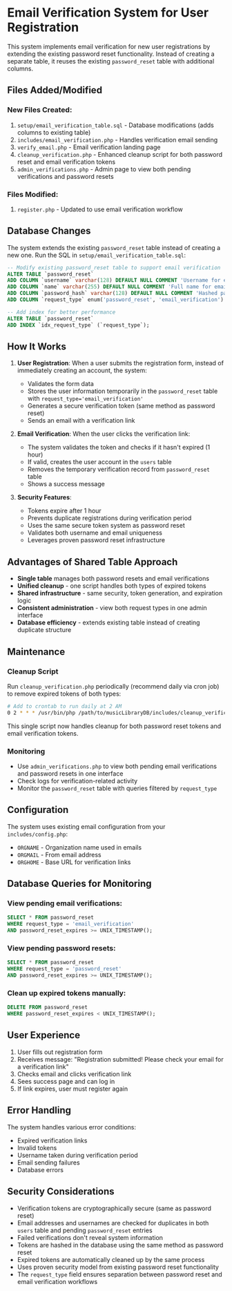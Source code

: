 # Email Verification System for User Registration

This system implements email verification for new user registrations by extending the existing password reset functionality. Instead of creating a separate table, it reuses the existing `password_reset` table with additional columns.

## Files Added/Modified

### New Files Created:
1. `setup/email_verification_table.sql` - Database modifications (adds columns to existing table)
2. `includes/email_verification.php` - Handles verification email sending
3. `verify_email.php` - Email verification landing page
4. `cleanup_verification.php` - Enhanced cleanup script for both password reset and email verification tokens
5. `admin_verifications.php` - Admin page to view both pending verifications and password resets

### Files Modified:
1. `register.php` - Updated to use email verification workflow

## Database Changes

The system extends the existing `password_reset` table instead of creating a new one. Run the SQL in `setup/email_verification_table.sql`:

```sql
-- Modify existing password_reset table to support email verification
ALTER TABLE `password_reset` 
ADD COLUMN `username` varchar(128) DEFAULT NULL COMMENT 'Username for email verification requests',
ADD COLUMN `name` varchar(255) DEFAULT NULL COMMENT 'Full name for email verification requests',
ADD COLUMN `password_hash` varchar(128) DEFAULT NULL COMMENT 'Hashed password for email verification requests',
ADD COLUMN `request_type` enum('password_reset', 'email_verification') DEFAULT 'password_reset' COMMENT 'Type of request';

-- Add index for better performance
ALTER TABLE `password_reset` 
ADD INDEX `idx_request_type` (`request_type`);
```

## How It Works

1. **User Registration**: When a user submits the registration form, instead of immediately creating an account, the system:
   - Validates the form data
   - Stores the user information temporarily in the `password_reset` table with `request_type='email_verification'`
   - Generates a secure verification token (same method as password reset)
   - Sends an email with a verification link

2. **Email Verification**: When the user clicks the verification link:
   - The system validates the token and checks if it hasn't expired (1 hour)
   - If valid, creates the user account in the `users` table
   - Removes the temporary verification record from `password_reset` table
   - Shows a success message

3. **Security Features**:
   - Tokens expire after 1 hour
   - Prevents duplicate registrations during verification period
   - Uses the same secure token system as password reset
   - Validates both username and email uniqueness
   - Leverages proven password reset infrastructure

## Advantages of Shared Table Approach

- **Single table** manages both password resets and email verifications
- **Unified cleanup** - one script handles both types of expired tokens
- **Shared infrastructure** - same security, token generation, and expiration logic
- **Consistent administration** - view both request types in one admin interface
- **Database efficiency** - extends existing table instead of creating duplicate structure

## Maintenance

### Cleanup Script
Run `cleanup_verification.php` periodically (recommend daily via cron job) to remove expired tokens of both types:

```bash
# Add to crontab to run daily at 2 AM
0 2 * * * /usr/bin/php /path/to/musicLibraryDB/includes/cleanup_verification.php
```

This single script now handles cleanup for both password reset tokens and email verification tokens.

### Monitoring
- Use `admin_verifications.php` to view both pending email verifications and password resets in one interface
- Check logs for verification-related activity
- Monitor the `password_reset` table with queries filtered by `request_type`

## Configuration

The system uses existing email configuration from your `includes/config.php`:
- `ORGNAME` - Organization name used in emails
- `ORGMAIL` - From email address
- `ORGHOME` - Base URL for verification links

## Database Queries for Monitoring

### View pending email verifications:
```sql
SELECT * FROM password_reset 
WHERE request_type = 'email_verification' 
AND password_reset_expires >= UNIX_TIMESTAMP();
```

### View pending password resets:
```sql
SELECT * FROM password_reset 
WHERE request_type = 'password_reset' 
AND password_reset_expires >= UNIX_TIMESTAMP();
```

### Clean up expired tokens manually:
```sql
DELETE FROM password_reset 
WHERE password_reset_expires < UNIX_TIMESTAMP();
```

## User Experience

1. User fills out registration form
2. Receives message: "Registration submitted! Please check your email for a verification link"
3. Checks email and clicks verification link
4. Sees success page and can log in
5. If link expires, user must register again

## Error Handling

The system handles various error conditions:
- Expired verification links
- Invalid tokens
- Username taken during verification period
- Email sending failures
- Database errors

## Security Considerations

- Verification tokens are cryptographically secure (same as password reset)
- Email addresses and usernames are checked for duplicates in both `users` table and pending `password_reset` entries
- Failed verifications don't reveal system information
- Tokens are hashed in the database using the same method as password reset
- Expired tokens are automatically cleaned up by the same process
- Uses proven security model from existing password reset functionality
- The `request_type` field ensures separation between password reset and email verification workflows
